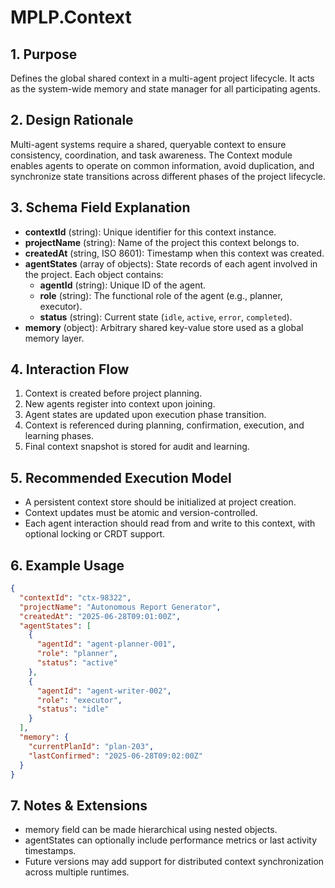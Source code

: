 # MPLP.Context

## 1. Purpose
Defines the global shared context in a multi-agent project lifecycle. It acts as the system-wide memory and state manager for all participating agents.

## 2. Design Rationale
Multi-agent systems require a shared, queryable context to ensure consistency, coordination, and task awareness. The Context module enables agents to operate on common information, avoid duplication, and synchronize state transitions across different phases of the project lifecycle.

## 3. Schema Field Explanation
- **contextId** (string): Unique identifier for this context instance.
- **projectName** (string): Name of the project this context belongs to.
- **createdAt** (string, ISO 8601): Timestamp when this context was created.
- **agentStates** (array of objects): State records of each agent involved in the project. Each object contains:
  - **agentId** (string): Unique ID of the agent.
  - **role** (string): The functional role of the agent (e.g., planner, executor).
  - **status** (string): Current state (`idle`, `active`, `error`, `completed`).
- **memory** (object): Arbitrary shared key-value store used as a global memory layer.

## 4. Interaction Flow
1. Context is created before project planning.
2. New agents register into context upon joining.
3. Agent states are updated upon execution phase transition.
4. Context is referenced during planning, confirmation, execution, and learning phases.
5. Final context snapshot is stored for audit and learning.

## 5. Recommended Execution Model
- A persistent context store should be initialized at project creation.
- Context updates must be atomic and version-controlled.
- Each agent interaction should read from and write to this context, with optional locking or CRDT support.

## 6. Example Usage
```json
{
  "contextId": "ctx-98322",
  "projectName": "Autonomous Report Generator",
  "createdAt": "2025-06-28T09:01:00Z",
  "agentStates": [
    {
      "agentId": "agent-planner-001",
      "role": "planner",
      "status": "active"
    },
    {
      "agentId": "agent-writer-002",
      "role": "executor",
      "status": "idle"
    }
  ],
  "memory": {
    "currentPlanId": "plan-203",
    "lastConfirmed": "2025-06-28T09:02:00Z"
  }
}
```

## 7. Notes & Extensions
- memory field can be made hierarchical using nested objects.
- agentStates can optionally include performance metrics or last activity timestamps.
- Future versions may add support for distributed context synchronization across multiple runtimes.
